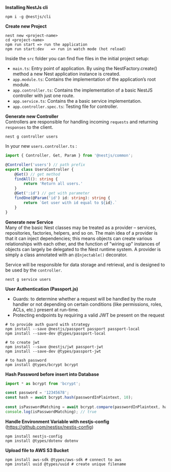 **Installing NestJs cli**
```
npm i -g @nestjs/cli
```

**Create new Project**
```
nest new <project-name>
cd <project-name>
npm run start => run the application
npm run start:dev   => run in watch mode (hot reload)
```

Inside the `src` folder you can find five files in the initial project setup:
- `main.ts`: Entry point of application. By using the NestFactory.create() method a new Nest application instance is created.
- `app.module.ts`: Contains the implementation of the application’s root module.
- `app.controller.ts`: Contains the implementation of a basic NestJS controller with just one route.
- `app.service.ts`: Contains the a basic service implementation.
- `app.controller.spec.ts`: Testing file for controller.


**Generate new Controller**  
Controllers are responsible for handling incoming `requests` and returning `responses` to the client.
```
nest g controller users
```
In your new `users.controller.ts` :
```ts
import { Controller, Get, Param } from '@nestjs/common';

@Controller('users') // path prefix
export class UsersController {
    @Get() // get method
    findAll(): string {
        return 'Return all users.'
    }
    @Get(':id') // get with parameter
    findOne(@Param('id') id: string): string {
        return `Get user with id equal to ${id}.`
    }
}
```

**Generate new Service**  
Many of the basic Nest classes may be treated as a provider – services, repositories, factories, helpers, and so on. The main idea of a provider is that it can inject dependencies; this means objects can create various relationships with each other, and the function of "wiring up" instances of objects can largely be delegated to the Nest runtime system. A provider is simply a class annotated with an `@Injectable()` decorator.  

Service will be responsible for data storage and retrieval, and is designed to be used by the `controller`.
```
nest g service users
```

**User Authentication (Passport.js)**  
- Guards: to determine whether a request will be handled by the route handler or not depending on certain conditions (like permissions, roles, ACLs, etc.) present at run-time.  
- Protecting endpoints by requiring a valid JWT be present on the request

```
# to provide auth guard with strategy
npm install --save @nestjs/passport passport passport-local
npm install --save-dev @types/passport-local

# to create jwt
npm install --save @nestjs/jwt passport-jwt
npm install --save-dev @types/passport-jwt

# to hash password
npm install @types/bcrypt bcrypt
```

**Hash Password before insert into Database**  
```js
import * as bcrypt from 'bcrypt';

const password = '12345678';
const hash = await bcrypt.hash(passwordInPlaintext, 10);
 
const isPasswordMatching = await bcrypt.compare(passwordInPlaintext, hashedPassword);
console.log(isPasswordMatching); // true
```

**Handle Environment Variable with nestjs-config**  
(https://github.com/nestjsx/nestjs-config)
```
npm install nestjs-config
npm install @types/dotenv dotenv
```


**Upload file to AWS S3 Bucket**  
```
npm install aws-sdk @types/aws-sdk # connect to aws
npm install uuid @types/uuid # create unique filename
```

